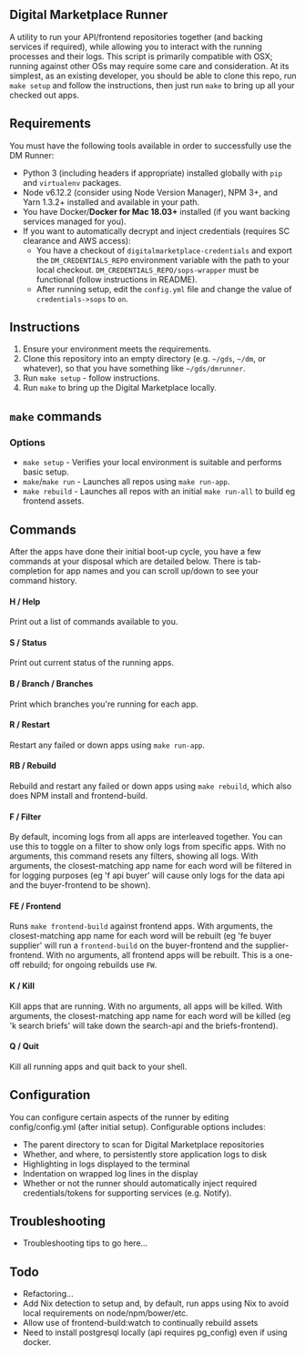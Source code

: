 ## Digital Marketplace Runner
A utility to run your API/frontend repositories together (and backing services if required), while allowing you to
interact with the running processes and their logs. This script is primarily compatible with OSX; running against other
OSs may require some care and consideration. At its simplest, as an existing developer, you should be able to clone this
repo, run `make setup` and follow the instructions, then just run `make` to bring up all your checked out apps.

## Requirements
You must have the following tools available in order to successfully use the DM Runner:
* Python 3 (including headers if appropriate) installed globally with `pip` and `virtualenv` packages.
* Node v6.12.2 (consider using Node Version Manager), NPM 3+, and Yarn 1.3.2+ installed and available in your path.
* You have Docker/**Docker for Mac 18.03+** installed (if you want backing services managed for you).
* If you want to automatically decrypt and inject credentials (requires SC clearance and AWS access):
  * You have a checkout of `digitalmarketplace-credentials` and export the `DM_CREDENTIALS_REPO` environment variable with
    the path to your local checkout. `DM_CREDENTIALS_REPO/sops-wrapper` must be functional (follow instructions in README).
  * After running setup, edit the `config.yml` file and change the value of `credentials->sops` to `on`.

## Instructions
1. Ensure your environment meets the requirements.
1. Clone this repository into an empty directory (e.g. `~/gds`, `~/dm`, or whatever), so that you have something like 
`~/gds/dmrunner`.
2. Run `make setup` - follow instructions.
4. Run `make` to bring up the Digital Marketplace locally.

## `make` commands
### Options
* `make setup` - Verifies your local environment is suitable and performs basic setup.
* `make`/`make run` - Launches all repos using `make run-app`.
* `make rebuild` - Launches all repos with an initial `make run-all` to build eg frontend assets.

## Commands
After the apps have done their initial boot-up cycle, you have a few commands at your disposal which are detailed below.
There is tab-completion for app names and you can scroll up/down to see your command history.

#### H / Help
Print out a list of commands available to you.

#### S / Status
Print out current status of the running apps.

#### B / Branch / Branches
Print which branches you're running for each app.

#### R / Restart
Restart any failed or down apps using `make run-app`.

#### RB / Rebuild
Rebuild and restart any failed or down apps using `make rebuild`, which also does NPM install and frontend-build.

#### F / Filter
By default, incoming logs from all apps are interleaved together. You can use this to toggle on a filter to show only
logs from specific apps. With no arguments, this command resets any filters, showing all logs. With arguments, the
closest-matching app name for each word will be filtered in for logging purposes (eg 'f api buyer' will cause only
logs for the data api and the buyer-frontend to be shown).

#### FE / Frontend
Runs `make frontend-build` against frontend apps. With arguments, the closest-matching app name for each word will be
rebuilt (eg 'fe buyer supplier' will run a `frontend-build` on the buyer-frontend and the supplier-frontend. With no
arguments, all frontend apps will be rebuilt. This is a one-off rebuild; for ongoing rebuilds use `FW`.

#### K / Kill
Kill apps that are running. With no arguments, all apps will be killed. With arguments, the closest-matching app name
for each word will be killed (eg 'k search briefs' will take down the search-api and the briefs-frontend).

#### Q / Quit
Kill all running apps and quit back to your shell.

## Configuration
You can configure certain aspects of the runner by editing config/config.yml (after initial setup). Configurable options
includes:
* The parent directory to scan for Digital Marketplace repositories
* Whether, and where, to persistently store application logs to disk
* Highlighting in logs displayed to the terminal
* Indentation on wrapped log lines in the display
* Whether or not the runner should automatically inject required credentials/tokens for supporting services (e.g. Notify).

## Troubleshooting
* Troubleshooting tips to go here...

## Todo
* Refactoring...
* Add Nix detection to setup and, by default, run apps using Nix to avoid local requirements on node/npm/bower/etc.
* Allow use of frontend-build:watch to continually rebuild assets
* Need to install postgresql locally (api requires pg_config) even if using docker.
